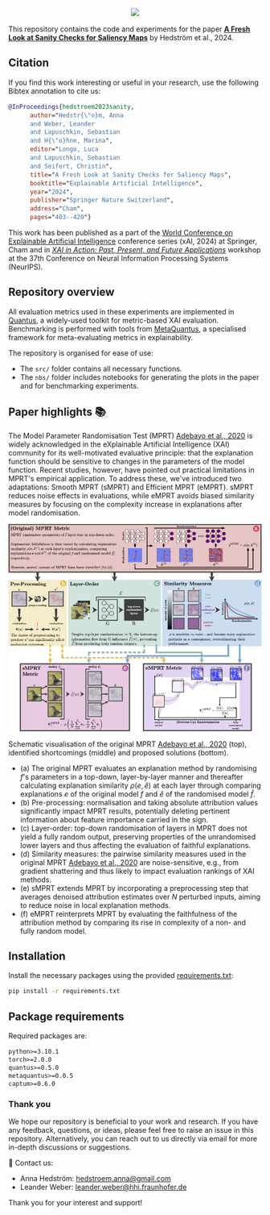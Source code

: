 <br/><br/>
<p align="center">
  <img width="450" src="https://github.com/annahedstroem/sanity-checks-revisited/blob/emprt_smprt_logo_alphamapped.png">
<!--<h3 align="center"><b>Evaluate the Explanation Faithfulness</b></h3>
<p align="center">
  PyTorch-->

  </p>

This repository contains the code and experiments for the paper **[A Fresh Look at Sanity Checks for Saliency Maps](https://openreview.net/forum?id=vVpefYmnsG)** by Hedström et al., 2024. 


<!--[![Getting started!](https://colab.research.google.com/assets/colab-badge.svg)](anonymous)-->
<!--![Python version](https://img.shields.io/badge/python-3.7%20%7C%203.8%20%7C%203.9%20%7C%203.10%20%7C%203.11-blue.svg)-->
<!--[![Code style: black](https://img.shields.io/badge/code%20style-black-000000.svg)](https://github.com/psf/black)-->
<!--[![PyPI version](https://badge.fury.io/py/metaquantus.svg)](https://badge.fury.io/py/metaquantus)-->
<!--[![Python package](https://github.com/annahedstroem/MetaQuantus/actions/workflows/python-publish.yml/badge.svg)](https://github.com/annahedstroem/MetaQuantus/actions/workflows/python-publish.yml/badge.svg)-->
<!--[![Launch Tutorials](https://mybinder.org/badge_logo.svg)](anonymous)-->

## Citation

If you find this work interesting or useful in your research, use the following Bibtex annotation to cite us:

```bibtex
@InProceedings{hedstroem2023sanity,
      author="Hedstr{\"o}m, Anna
      and Weber, Leander
      and Lapuschkin, Sebastian
      and H{\"o}hne, Marina",
      editor="Longo, Luca
      and Lapuschkin, Sebastian
      and Seifert, Christin",
      title="A Fresh Look at Sanity Checks for Saliency Maps",
      booktitle="Explainable Artificial Intelligence",
      year="2024",
      publisher="Springer Nature Switzerland",
      address="Cham",
      pages="403--420"}
```
This work has been published as a part of the [World Conference on Explainable Artificial Intelligence](https://link.springer.com/book/10.1007/978-3-031-63787-2) conference series (xAI, 2024) at Springer, Cham and in _[XAI in Action: Past, Present, and Future Applications](https://xai-in-action.github.io/)_ workshop at the 37th Conference on Neural Information Processing Systems (NeurIPS).

## Repository overview

All evaluation metrics used in these experiments are implemented in [Quantus](https://github.com/understandable-machine-intelligence-lab/Quantus), a widely-used toolkit for metric-based XAI evaluation. Benchmarking is performed with tools from [MetaQuantus](https://github.com/annahedstroem/MetaQuantus/), a specialised framework for meta-evaluating metrics in explainability.

The repository is organised for ease of use:
- The `src/` folder contains all necessary functions.
- The `nbs/` folder includes notebooks for generating the plots in the paper and for benchmarking experiments.

## Paper highlights 📚

The Model Parameter Randomisation Test (MPRT) [Adebayo et al., 2020](https://arxiv.org/pdf/1810.03292.pdf) is widely acknowledged in the eXplainable Artificial Intelligence (XAI) community for its well-motivated evaluative principle: that the explanation function should be sensitive to changes in the parameters of the model function. Recent studies, however, have pointed out practical limitations in MPRT's empirical application. To address these, we've introduced two adaptations: Smooth MPRT (sMPRT) and Efficient MPRT (eMPRT). sMPRT reduces noise effects in evaluations, while eMPRT avoids biased similarity measures by focusing on the complexity increase in explanations after model randomisation.

</p>
<p align="center">
  <img width="800" src="https://github.com/annahedstroem/sanity-checks-revisited/blob/33174dceeee19ef4bcfee5499b1436693c3121ea/motivation_3.png"> 
</p>

Schematic visualisation of the original MPRT [Adebayo et al., 2020](https://arxiv.org/pdf/1810.03292.pdf) (top), identified shortcomings (middle) and proposed solutions (bottom). 
- (a) The original MPRT evaluates an explanation method by randomising $f$'s parameters in a top-down, layer-by-layer manner and thereafter calculating explanation similarity $\rho(e, \hat{e})$ at each layer through comparing explanations $e$ of the original model $f$ and $\hat{e}$ of the randomised model $\hat{f}$. 
- (b) Pre-processing: normalisation and taking absolute attribution values significantly impact MPRT results, potentially deleting pertinent information about feature importance carried in the sign. 
- (c) Layer-order: top-down randomisation of layers in MPRT does not yield a fully random output, preserving properties of the unrandomised lower layers and thus affecting the evaluation of faithful explanations. 
- (d) Similarity measures: the pairwise similarity measures used in the original MPRT [Adebayo et al., 2020](https://arxiv.org/pdf/1810.03292.pdf) are noise-sensitive, e.g., from gradient shattering and thus likely to impact evaluation rankings of XAI methods.
- (e) sMPRT extends MPRT by incorporating a preprocessing step that averages denoised attribution estimates over $N$ perturbed inputs, aiming to reduce noise in local explanation methods. 
- (f) eMPRT reinterprets MPRT by evaluating the faithfulness of the attribution method by comparing its rise in complexity of a non- and fully random model.

## Installation

Install the necessary packages using the provided [requirements.txt](https://annahedstroem/sanity-checks-revisited/blob/main/requirements.txt):

```bash
pip install -r requirements.txt
```

## Package requirements 

Required packages are:

```setup
python>=3.10.1
torch>=2.0.0
quantus>=0.5.0
metaquantus>=0.0.5
captum>=0.6.0
```

### Thank you

We hope our repository is beneficial to your work and research. If you have any feedback, questions, or ideas, please feel free to raise an issue in this repository. Alternatively, you can reach out to us directly via email for more in-depth discussions or suggestions. 

📧 Contact us: 
- Anna Hedström: [hedstroem.anna@gmail.com](mailto:hedstroem.anna@gmail.com)
- Leander Weber: [leander.weber@hhi.fraunhofer.de](mailto:leander.weber@hhi.fraunhofer.de)

Thank you for your interest and support!


